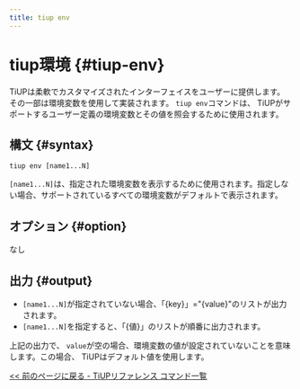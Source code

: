 ```yaml
---
title: tiup env
---
```


# tiup環境 {#tiup-env}

TiUPは柔軟でカスタマイズされたインターフェイスをユーザーに提供します。その一部は環境変数を使用して実装されます。 `tiup env`コマンドは、 TiUPがサポートするユーザー定義の環境変数とその値を照会するために使用されます。

## 構文 {#syntax}

```shell
tiup env [name1...N]
```

`[name1...N]`は、指定された環境変数を表示するために使用されます。指定しない場合、サポートされているすべての環境変数がデフォルトで表示されます。

## オプション {#option}

なし

## 出力 {#output}

-   `[name1...N]`が指定されていない場合、「{key}」=&quot;{value}&quot;のリストが出力されます。
-   `[name1...N]`を指定すると、「{値}」のリストが順番に出力されます。

上記の出力で、 `value`が空の場合、環境変数の値が設定されていないことを意味します。この場合、 TiUPはデフォルト値を使用します。

[&lt;&lt; 前のページに戻る - TiUPリファレンス コマンド一覧](/tiup/tiup-reference.md#command-list)

